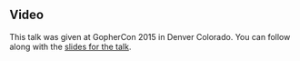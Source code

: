 <!--
{
"name" : "embrace-the-interface",
"version" : "0.1",
"title" : "Embrace the Interface",
"description" : "TBD",
"homepage" : "https://github.com/gophercon/2015-talks/blob/master/Tom%C3%A1s%20Senart%20-%20Embrace%20the%20Interface/ETI.pdf",
"canonicalSource" : "https://github.com/gophercon/2015-talks/blob/master/Tom%C3%A1s%20Senart%20-%20Embrace%20the%20Interface/ETI.pdf",
"freshnessDate" : 2015-07-28,
"license" : "All Rights Reserved"
}
-->

<!-- @section -->

## Video

This talk was given at GopherCon 2015 in Denver Colorado. You can follow along with the [slides for the talk](https://github.com/gophercon/2015-talks/blob/master/Tom%C3%A1s%20Senart%20-%20Embrace%20the%20Interface/ETI.pdf).

<!-- @asset, "contentType": "outlearn/video", "provider": "youtube", "url": "https://www.youtube.com/embed/xyDkyFjzFVc" -->
